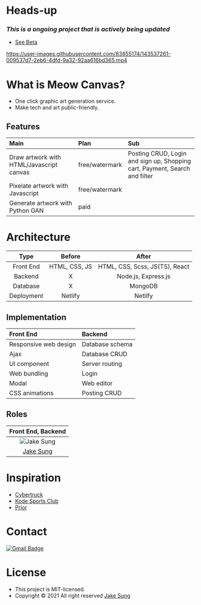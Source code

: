 # Heads-up
### *This is a ongoing project that is actively being updated*

- [See Beta](https://meowcanvas.netlify.app/)

https://user-images.githubusercontent.com/83855174/143537261-009537d7-2eb6-4dfd-9a32-92aa616bd365.mp4
  
# What is Meow Canvas?
- One click graphic art generation service. 
- Make tech and art public-friendly.

## Features
|Main|Plan|Sub|
|:---|:--|:---|
|Draw artwork with HTML/Javascript canvas|free/watermark|Posting CRUD, Login and sign up, Shopping cart, Payment, Search and filter|
|Pixelate artwork with Javascript|free/watermark
|Generate artwork with Python GAN|paid

# Architecture
|Type|Before|After|
|:-----:|:----:|:---:|
|Front End|HTML, CSS, JS|HTML, CSS, Scss, JS(TS), React|
|Backend|X              |Node.js, Express.js|
|Database|X             |MongoDB|
|Deployment|Netlify     |Netlify|

## Implementation
|Front End|Backend|
|:--------|:------|
|Responsive web design|Database schema| 
|Ajax|Database CRUD|
|UI component|Server routing|
|Web bundling|Login|
|Modal|Web editor|
|CSS animations|Posting CRUD|

## Roles 
|Front End, Backend|
|:-------:|
|<img src="https://github.com/developerasun.png?size=200" alt="Jake Sung"/>|
|<a href="https://github.com/developerasun">Jake Sung</a>|

# Inspiration
- [Cybertruck](https://bruno-simon.com/#cybertruck)
- [Kode Sports Club](https://www.kodeclubs.com/)
- [Prior](https://prior.co.jp/discover/en)

# Contact
[![Gmail Badge](https://img.shields.io/badge/Gmail-d14836?style=flat-square&logo=Gmail&logoColor=white&link=mailto:designerasun@gmail.com)](mailto:designerasun@gmail.com)

# License 
- This project is MIT-licensed.
- Copyright © 2021 All right reserved [Jake Sung](https://github.com/developerasun) 


